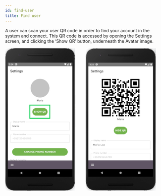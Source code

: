 ```yaml
---
id: find-user
title: Find user
---
```


A user can scan your user QR code in order to find your account in the system and connect. This QR code is accessed by opening the Settings screen, and clicking the ‘Show QR’ button, underneath the Avatar image.

<img src="assets/find-user1.png" alt="find user" width="226" height="460" style="display: inline;"/>
<img src="assets/find-user2.png" alt="find user" width="226" height="460" style="display: inline; margin-left: 30px;"/>
